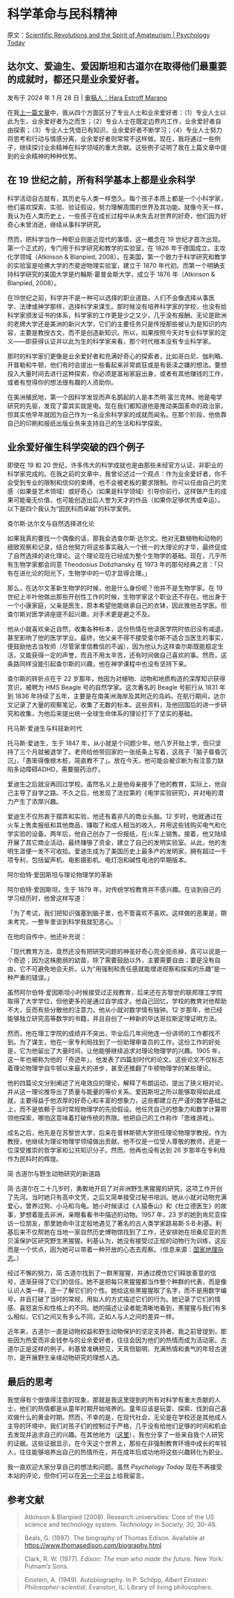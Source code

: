 # 科学革命与民科精神

原文：[Scientific Revolutions and the Spirit of Amateurism | Psychology Today](https://www.psychologytoday.com/us/blog/freedom-to-learn/202401/scientific-revolutions-and-the-spirit-of-amateurism)

## 达尔文、爱迪生、爱因斯坦和古道尔在取得他们最重要的成就时，都还只是业余爱好者。

发布于 2024 年 1 月 28 日 | [审稿人：Hara Estroff Marano](https://www.psychologytoday.com/us/docs/editorial-process)

在我[上一篇文章](https://www.psychologytoday.com/us/blog/freedom-to-learn/202401/in-praise-of-amateurism)中，我从四个方面区分了专业人士和业余爱好者：（1）专业人士以此为生，业余爱好者为之而生；（2）专业人士在既定边界内工作，业余爱好者自由探索；（3）专业人士凭借已有知识，业余爱好者不断学习；（4）专业人士努力将思考和行动与情感分离，业余爱好者则常常不这样做。现在，我将通过一些例子，继续探讨业余精神在科学领域的重大贡献。这些例子证明了我在上篇文章中提到的业余精神的种种优势。

## 在 19 世纪之前，所有科学基本上都是业余科学

科学活动自古就有，其历史与人类一样悠久。每个孩子本质上都是一个小科学家，他们喜欢探索、实验、验证假设，努力理解周围的世界及其功能。就像今天一样，我认为在人类历史上，一些孩子在成长过程中从未失去对世界的好奇，他们因为好奇心未曾消逝，继续从事科学研究。

然而，把科学当作一种职业则是近现代的事情，这一概念在 19 世纪才首次出现。第一个正式的，专门用于科学研究和教学的实验室，在 1826 年于德国成立，主攻化学领域（Atkinson & Blanpied, 2008）。在美国，第一个致力于科学研究和教学的实验室是哈佛大学的杰斐逊物理实验室，建立于 1870 年代初。而第一个明确支持科学研究的美国大学是约翰斯·霍普金斯大学，成立于 1876 年（Atkinson & Blanpied, 2008）。

在19世纪之前，科学并不是一种可以选择的职业道路，人们不会像选择从事医学、法律或神学那样，选择科学来谋生。那时候没有培养科学家的学校，也没有给科学家颁发证书的体系，科学家的工作更是少之又少，几乎没有报酬。无论是欧洲的老牌大学还是美洲的新兴大学，它们的主要任务只是传授那些被认为是知识的内容，主要是教授古文，而不是创造新知识。所以，如果按照今天对专业科学家的定义——即获得认证并以此为生的科学家来看，那个时代根本没有专业科学家。

那时的科学家们更像是业余爱好者和充满好奇心的探索者，比如哥白尼、伽利略、开普勒和牛顿，他们有时会提出一些看起来非常疯狂或是有亵渎之嫌的想法。要想投入大量时间去进行这种探索，你必须是富裕家庭出身，或者有其他赚钱的工作，或者有觉得你的想法很有趣的人资助你。

在美洲殖民地，第一个因科学发现而声名鹊起的人是本杰明·富兰克林。他是电学研究的先驱，发现了雷其实就是电。现在我们都知道他是推动美国革命的政治家，但其实他早年就因为自己作为一名业余科学家的成就而闻名。在那个阶段，他依靠自己的印刷和报纸出版业务来支持自己的生活和科学探索。

## 业余爱好催生科学突破的四个例子

即使在 19 和 20 世纪，许多伟大的科学成就也是由那些未经官方认证、非职业的科学家完成的。在我之前的文章中，我曾论述过一个观点：作为业余爱好者，你不会受到专业的限制和信仰的束缚，也不会被老板的要求限制。你可以任由自己的灵感（如果是艺术领域）或好奇心（如果是科学领域）引导你前行。这样做产生的成果可能毫无价值，也可能创造出后人誉为天才的作品（如果你足够优秀或幸运）。以下是四个我认为“因民科而卓越”的科学案例。

查尔斯·达尔文与自然选择进化论

如果我真的要找一个偶像的话，那我会选查尔斯·达尔文。他对无数植物和动物的细致观察和记录，结合他努力将这些事实融入一个统一的大理论的才华，最终促成了自然选择的进化理论。这个理论现在已经成为整个生物学的基础。现在，几乎所有生物学家都会同意 Theodosius Dobzhansky 在 1973 年的那句经典之言：「只有在进化论的阳光下，生物学中的一切才显得合理。」

那么，在达尔文革新生物学的时候，他是什么身份呢？他并不是生物学家。在 19 世纪上半叶他做出那些开创性工作的时候，生物学家这个职业还不存在。他出身于一个小康家庭，父亲是医生，原本希望他能继承自己的衣钵，因此推他去学医。但查尔斯对医学讲座提不起兴趣，对手术更是避之不及。

他从小就喜欢亲近自然，收集各种标本，这份热情在他读医学院时依旧没有减退，甚至影响了他的医学学业。最终，他父亲不得不接受查尔斯不适合当医生的事实，便鼓励他去当牧师（尽管家里信教信的不诚），因为他认为这样查尔斯既能稳定生活，又能获得一定的声誉，而且不用太辛苦，还有时间做自己喜欢的事。然而，这条路同样没能引起查尔斯的兴趣，他在神学课程中也没有坚持下来。

查尔斯的转折点在于 22 岁那年，他因为对植物、动物和地质构造的深厚知识获得赏识，被聘为 HMS Beagle 号的自然学家。这次著名的 Beagle 号航行从 1831 年到 1836 年持续了五年，主要是在南美洲海岸及其附近的岛屿。在航行期间，达尔文记录了大量的观察笔记，收集了无数的标本。这些资料，及他回国后的进一步研究和收集，为他后来提出统一全球生命体系的理论打下了坚实的基础。

托马斯·爱迪生与科技新时代

托马斯·爱迪生，生于 1847 年，从小就是个问题少年。他八岁开始上学，但只坚持了三个月就被退学了。老师给他带回家的一张纸条上写着，这孩子「脑子昏昏沉沉」，「愚笨得像根木桩，简直教不了」。放在今天，他可能会被诊断为有注意力缺陷多动障碍ADHD，需要服药治疗。

爱迪生之后就没再回过学校。虽然名义上是他母亲接手了他的教育，实际上，他自己主导了自学之路。不久之后，他发现了法拉第的《电学实验研究》，并对电的潜力产生了浓厚兴趣。

爱迪生不仅热衷于摆弄和实验，他还有着非凡的商业头脑。12 岁时，他就通过在火车上售卖报纸和其他商品，赚取了和成人相当的收入，并用这些钱购买电气和化学实验的设备。两年后，他自己创办了一份报纸，在火车上销售。接着，他又陆续开展了其它商业活动，最终赚够了资金，建立了自己的发明实验室。从此，他的发明生涯便一发不可收拾。爱迪生成为了美国历史上最多产的发明家，拥有超过一千项专利，包括留声机、电影摄影机、电灯泡和碱性电池的早期版本。

阿尔伯特·爱因斯坦与理论物理学的革新

阿尔伯特·爱因斯坦，生于 1879 年，对传统学校教育并不感兴趣。在谈到自己的学习经历时，他曾这样写道：

「为了考试，我们把知识强塞到脑子里，也不管喜欢不喜欢。这样做的恶果是，期末考完，一整年里谈到科学我就犯恶心。｜

在他的自传中，他还补充说：

「现代教育方法，竟然还没有把研究问题的神圣好奇心完全扼杀掉，真可以说是一个奇迹；因为这株脆弱的幼苗，除了需要鼓励以外，主要需要自由；要是没有自由，它不可避免地会夭折。认为“用强制和责任感就能增进观察和探索的乐趣”是一种严重的错误。」

虽然阿尔伯特·爱因斯坦小时候接受过正规教育，后来还在苏黎世的联邦理工学院取得了大学学位，但他更多的是通过自学成才。他自己回忆，学校的教育对他帮助不大，反而有些分散他的注意力。他从小就对数学情有独钟。12 岁那年，他已经能够独立研究高等数学的书籍，并且自创了一种新的毕达哥拉斯定理证明方法。

然而，他在理工学院的成绩并不突出，毕业后几年间他连一份讲师的工作都找不到。为了谋生，他在一家专利局找到了一份助理审查员的工作。这份工作的好处是，它为他留出了大量时间，让他能够继续追求对理论物理学的兴趣。1905 年，这一年也被称为他的「奇迹年」，他发表了四篇划时代的论文。这些论文不仅标志着理论物理学自牛顿以来最大的进步，甚至还推翻了牛顿物理学的某些理论。

他的四篇论文分别阐述了光电效应的理论，解释了布朗运动，提出了狭义相对论，并从这一理论推导出了质量与能量的等价关系。爱因斯坦之所以能够取得如此成就，主要得益于他浓厚的好奇心和丰富的想象力，这些都建立在严谨的数学基础之上，而不是依赖于当时常规物理学的先验假设。他任凭自己的想象力和数学计算带领他探索，哪怕这意味着打破传统的界限。他把自己的工作称作「思维游戏」。

成名之后，他先是在苏黎世大学，后来在普林斯顿大学担任理论物理学教授。作为教授，他继续为理论物理学领域做出贡献。他不仅是一位受人尊敬的教师，还是一位深受推崇的哲学家和公共知识分子。然而，他再也没有达到 26 岁那年在专利局作为民科时的辉煌。

简·古道尔与野生动物研究的新道路

简·古道尔在二十几岁时，勇敢地开启了对非洲野生黑猩猩的研究，这项工作开创了先河。当时她只有高中文凭，之后又简单接受过秘书培训。她从小就对动物充满爱心，曾养过狗、小马和乌龟。她小时候读过《人猿泰山》和《杜立德医生》的故事，梦想着能去非洲，亲眼看看书中描述的动物。1957 年，23 岁的她到肯尼亚探访一位朋友，那里她命中注定般地遇见了著名的古人类学家路易斯·S·B·利基。利基后来不仅帮她在当地一家自然历史博物馆找到了工作，还安排她在坦桑尼亚的贡贝溪保护区研究野生黑猩猩。利基认为，她没有接受过正规的动物行为训练，这反而是一个优点，因为她可以带着一种开放的心态去观察。（信息来源：[国家地理杂志](https://education.nationalgeographic.org/resource/jane-goodall/)。）

经过不懈的努力，简·古道尔找到了一群黑猩猩，并通过模仿它们释放善意的信号，逐渐获得了它们的信任。她不是把每只黑猩猩都当作整个种群的代表，而是像认识人类一样，逐一了解它们的个性。她给这些黑猩猩取了名字，而不是用数字编号，并且打破了当时的常规，用拟人的方式描述它们的行为。她记录了它们的情感、喜怒哀乐和性格上的不同。她的描述让读者能清晰地看到，黑猩猩与我们有多么相似，它们之间又有多么不同，正如人与人之间的差异一样。

近年来，古道尔一直是动物权益和野生动物保护的坚定支持者。我之前曾提到，那些因为热爱而非金钱参与的业余爱好者，往往会因为他们的热情而成为活动家。古道尔正是这样的例子。利基曾准确预见，天真但聪明、充满热情和勇气的年轻古道尔，是开展野生亲缘动物研究的理想人选。

## 最后的思考

我觉得有个很值得注意的现象，那就是我这里提到的所有对科学有重大贡献的人士，他们的热情都是从童年时期开始培养的。童年应该是玩耍、探索、找到自己喜欢做什么的黄金时期。然而，不幸的是，在现代社会，无论是在学校还是其他成人主导的环境中，我们对孩子们的控制过于严格，几乎没有给他们足够的时间和机会去发现并追求自己的兴趣。在其他地方（[这里](https://www.psychologytoday.com/us/blog/freedom-to-learn/201811/how-schools-thwart-passions)），我也分享了一些来自我个人研究的证据。这些证据显示，在今天这个世界上，那些在非强制教育环境中成长的年轻人，往往能够培养出自己的热情所在，并在成年后成功地将这些兴趣转化为职业。

我一直欢迎大家分享自己的想法和问题。虽然 *Psychology Today* 现在不再接受本站的评论，但你们可以在[另一个平台](https://petergray.substack.com/p/28-great-amateurs-in-science)上给我留言。

## 参考文献

> Atkinson & Blanpied (2008). Research universities: Core of the US science and technology system. *Technology in Society, 30,* 30-48.

>

> Beals, G. (1997). The biography of Thomas Edison. Available at https://www.thomasedison.com/biography.html

>

> Clark, R. W. (1977). *Edison: The man who made the future*. New York: Putnam’s Sons.

>

> Einstein, A. (1949). Autobiography. In P. Schilpp, *Albert Einstein: Philosopher-scientist*. Evanston, IL: Library of living philosophers.